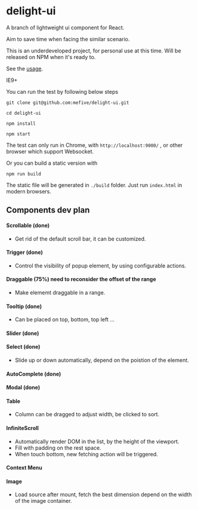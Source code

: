 # delight-ui

A branch of lightweight ui component for React.

Aim to save time when facing the similar scenario.

This is an underdeveloped project, for personal use at this time. Will be released on NPM when it's ready to.

See the [usage](http://mefive.github.io/delight-ui/).

IE9+

You can run the test by following below steps

``` 
git clone git@github.com:mefive/delight-ui.git
```

``` 
cd delight-ui
```

``` 
npm install
```

``` 
npm start
```

The test can only run in Chrome, with `http://localhost:9000/` , or other browser which support Websocket.

Or you can build a static version with

``` 
npm run build
```

The static file will be generated in `./build` folder. Just run `index.html` in modern browsers.



## Components dev plan

#### Scrollable (done)

* Get rid of the default scroll bar, it can be customized.

#### Trigger (done)

* Control the visibility of popup element, by using configurable actions.

#### Draggable (75%) need to reconsider the offset of the range

* Make elememt draggable in a range.

#### Tooltip (done)

* Can be placed on top, bottom, top left ...

#### Slider (done)

#### Select (done)

* Slide up or down automatically, depend on the poistion of the element.

#### AutoComplete (done)

#### Modal (done)

#### Table

* Column can be dragged to adjust width, be clicked to sort.

#### InfiniteScroll

* Automatically render DOM in the list, by the height of the viewport.
* Fill with padding on the rest space.
* When touch bottom, new fetching action will be triggered.

#### Context Menu
#### Image
* Load source after mount, fetch the best dimension depend on the width of the image container.
